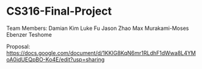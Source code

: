 # CS316-Final-Project
Team Members:
Damian Kim
Luke Fu
Jason Zhao
Max Murakami-Moses
Ebenzer Teshome

Proposal:
https://docs.google.com/document/d/1KKlG8KqN6mr1RLdhF1dWwa8L4YMoA0idUEQpBO-Ko4E/edit?usp=sharing
